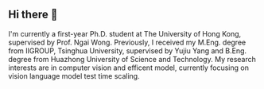 ## Hi there 👋

<!--
**Stephen0808/Stephen0808** is a ✨ _special_ ✨ repository because its `README.md` (this file) appears on your GitHub profile.

Here are some ideas to get you started:

- 🔭 I’m currently working on ...
- 🌱 I’m currently learning ...
- 👯 I’m looking to collaborate on ...
- 🤔 I’m looking for help with ...
- 💬 Ask me about ...
- 📫 How to reach me: ...
- 😄 Pronouns: ...
- ⚡ Fun fact: ...
-->


I'm currently a first-year Ph.D. student at The University of Hong Kong, supervised by Prof. Ngai Wong. Previously, I received my M.Eng. degree from IIGROUP, Tsinghua University, supervised by Yujiu Yang and B.Eng. degree from Huazhong University of Science and Technology. My research interests are in computer vision and efficent model, currently focusing on vision language model test time scaling.
